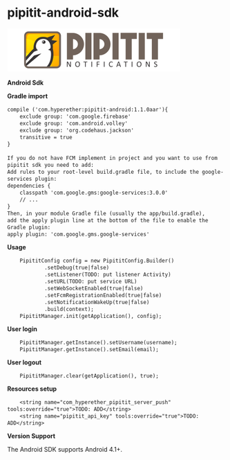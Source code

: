 # pipitit-android-sdk

![Pipitit Logo](https://github.com/hyperether/pipitit-android-sdk/blob/master/Pipitit_Logo_450x100.png)

**Android Sdk**

**Gradle import**

    compile ('com.hyperether:pipitit-android:1.1.0aar'){
        exclude group: 'com.google.firebase'
        exclude group: 'com.android.volley'
        exclude group: 'org.codehaus.jackson'
        transitive = true
    }
    
    If you do not have FCM implement in project and you want to use from pipitit sdk you need to add:
    Add rules to your root-level build.gradle file, to include the google-services plugin:
    dependencies {
        classpath 'com.google.gms:google-services:3.0.0'
        // ...
    }
    Then, in your module Gradle file (usually the app/build.gradle), 
    add the apply plugin line at the bottom of the file to enable the Gradle plugin:
    apply plugin: 'com.google.gms.google-services'

**Usage**

        PipititConfig config = new PipititConfig.Builder()
                .setDebug(true|false)                
                .setListener(TODO: put listener Activity)
                .setURL(TODO: put service URL)
                .setWebSocketEnabled(true|false)
                .setFcmRegistrationEnabled(true|false)
                .setNotificationWakeUp(true|false)
                .build(context);
        PipititManager.init(getApplication(), config);

**User login**

        PipititManager.getInstance().setUsername(username);
        PipititManager.getInstance().setEmail(email);
            
**User logout**

        PipititManager.clear(getApplication(), true);
            
**Resources setup**

        <string name="com_hyperether_pipitit_server_push" tools:override="true">TODO: ADD</string>
        <string name="pipitit_api_key" tools:override="true">TODO: ADD</string>
            
**Version Support**
            
The Android SDK supports Android 4.1+.


            
